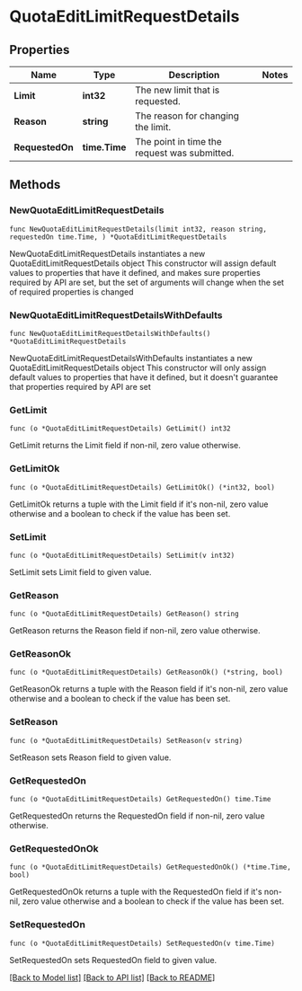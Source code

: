 # QuotaEditLimitRequestDetails

## Properties

Name | Type | Description | Notes
------------ | ------------- | ------------- | -------------
**Limit** | **int32** | The new limit that is requested. | 
**Reason** | **string** | The reason for changing the limit. | 
**RequestedOn** | **time.Time** | The point in time the request was submitted. | 

## Methods

### NewQuotaEditLimitRequestDetails

`func NewQuotaEditLimitRequestDetails(limit int32, reason string, requestedOn time.Time, ) *QuotaEditLimitRequestDetails`

NewQuotaEditLimitRequestDetails instantiates a new QuotaEditLimitRequestDetails object
This constructor will assign default values to properties that have it defined,
and makes sure properties required by API are set, but the set of arguments
will change when the set of required properties is changed

### NewQuotaEditLimitRequestDetailsWithDefaults

`func NewQuotaEditLimitRequestDetailsWithDefaults() *QuotaEditLimitRequestDetails`

NewQuotaEditLimitRequestDetailsWithDefaults instantiates a new QuotaEditLimitRequestDetails object
This constructor will only assign default values to properties that have it defined,
but it doesn't guarantee that properties required by API are set

### GetLimit

`func (o *QuotaEditLimitRequestDetails) GetLimit() int32`

GetLimit returns the Limit field if non-nil, zero value otherwise.

### GetLimitOk

`func (o *QuotaEditLimitRequestDetails) GetLimitOk() (*int32, bool)`

GetLimitOk returns a tuple with the Limit field if it's non-nil, zero value otherwise
and a boolean to check if the value has been set.

### SetLimit

`func (o *QuotaEditLimitRequestDetails) SetLimit(v int32)`

SetLimit sets Limit field to given value.


### GetReason

`func (o *QuotaEditLimitRequestDetails) GetReason() string`

GetReason returns the Reason field if non-nil, zero value otherwise.

### GetReasonOk

`func (o *QuotaEditLimitRequestDetails) GetReasonOk() (*string, bool)`

GetReasonOk returns a tuple with the Reason field if it's non-nil, zero value otherwise
and a boolean to check if the value has been set.

### SetReason

`func (o *QuotaEditLimitRequestDetails) SetReason(v string)`

SetReason sets Reason field to given value.


### GetRequestedOn

`func (o *QuotaEditLimitRequestDetails) GetRequestedOn() time.Time`

GetRequestedOn returns the RequestedOn field if non-nil, zero value otherwise.

### GetRequestedOnOk

`func (o *QuotaEditLimitRequestDetails) GetRequestedOnOk() (*time.Time, bool)`

GetRequestedOnOk returns a tuple with the RequestedOn field if it's non-nil, zero value otherwise
and a boolean to check if the value has been set.

### SetRequestedOn

`func (o *QuotaEditLimitRequestDetails) SetRequestedOn(v time.Time)`

SetRequestedOn sets RequestedOn field to given value.



[[Back to Model list]](../README.md#documentation-for-models) [[Back to API list]](../README.md#documentation-for-api-endpoints) [[Back to README]](../README.md)


